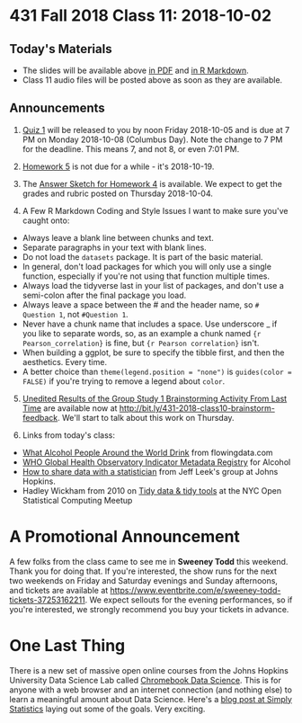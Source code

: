 # 431 Fall 2018 Class 11: 2018-10-02

## Today's Materials

- The slides will be available above [in PDF](https://github.com/THOMASELOVE/431-2018/blob/master/slides/class11/431_class-11-slides_2018.pdf) and [in R Markdown](https://raw.githubusercontent.com/THOMASELOVE/431-2018/master/slides/class11/431_class-11-slides_2018.Rmd).
- Class 11 audio files will be posted above as soon as they are available.

## Announcements

1. [Quiz 1](https://github.com/THOMASELOVE/431-2018/tree/master/quizzes) will be released to you by noon Friday 2018-10-05 and is due at 7 PM on Monday 2018-10-08 (Columbus Day). Note the change to 7 PM for the deadline. This means 7, and not 8, or even 7:01 PM.

2. [Homework 5](https://github.com/THOMASELOVE/431-2018/tree/master/homework/Homework5) is not due for a while - it's 2018-10-19.

3. The [Answer Sketch for Homework 4](https://github.com/THOMASELOVE/431-2018/tree/master/homework/Homework4) is available. We expect to get the grades and rubric posted on Thursday 2018-10-04.

4. A Few R Markdown Coding and Style Issues I want to make sure you've caught onto:

- Always leave a blank line between chunks and text.
- Separate paragraphs in your text with blank lines.
- Do not load the `datasets` package. It is part of the basic material. 
- In general, don't load packages for which you will only use a single function, especially if you're not using that function multiple times.
- Always load the tidyverse last in your list of packages, and don't use a semi-colon after the final package you load.
- Always leave a space between the # and the header name, so `# Question 1`, not `#Question 1`.
- Never have a chunk name that includes a space. Use underscore _ if you like to separate words, so, as an example a chunk named `{r Pearson_correlation}` is fine, but `{r Pearson correlation}` isn't.
- When building a ggplot, be sure to specify the tibble first, and then the aesthetics. Every time.
- A better choice than `theme(legend.position = "none")` is `guides(color = FALSE)` if you're trying to remove a legend about `color`.

5. [Unedited Results of the Group Study 1 Brainstorming Activity From Last Time](http://bit.ly/431-2018-class10-brainstorm-feedback) are available now at http://bit.ly/431-2018-class10-brainstorm-feedback. We'll start to talk about this work on Thursday.

6. Links from today's class:

- [What Alcohol People Around the World Drink](http://flowingdata.com/projects/2016/alcohol-world/) from flowingdata.com
- [WHO Global Health Observatory Indicator Metadata Registry](http://apps.who.int/gho/data/node.wrapper.imr?x-id=462) for Alcohol
- [How to share data with a statistician](https://github.com/jtleek/datasharing) from Jeff Leek's group at Johns Hopkins.
- Hadley Wickham from 2010 on [Tidy data & tidy tools](https://vimeo.com/33727555) at the NYC Open Statistical Computing Meetup

# A Promotional Announcement

A few folks from the class came to see me in **Sweeney Todd** this weekend. Thank you for doing that. If you're interested, the show runs for the next two weekends on Friday and Saturday evenings and Sunday afternoons, and tickets are available at https://www.eventbrite.com/e/sweeney-todd-tickets-37253162211. We expect sellouts for the evening performances, so if you're interested, we strongly recommend you buy your tickets in advance.

# One Last Thing

There is a new set of massive open online courses from the Johns Hopkins University Data Science Lab called [Chromebook Data Science](http://jhudatascience.org/chromebookdatascience/). This is for anyone with a web browser and an internet connection (and nothing else) to learn a meaningful amount about Data Science. Here's a [blog post at Simply Statistics](https://simplystatistics.org/2018/10/01/chromebook-data-science-an-online-data-science-program-for-anyone-with-a-web-browser/) laying out some of the goals. Very exciting.

